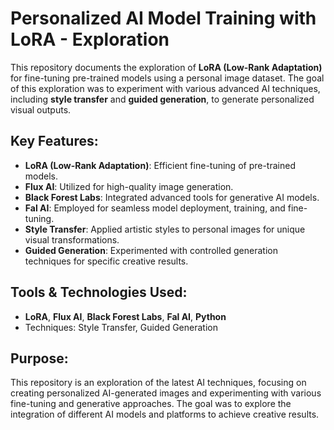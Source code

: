 # Personalized AI Model Training with LoRA - Exploration

This repository documents the exploration of **LoRA (Low-Rank Adaptation)** for fine-tuning pre-trained models using a personal image dataset. The goal of this exploration was to experiment with various advanced AI techniques, including **style transfer** and **guided generation**, to generate personalized visual outputs.

## Key Features:
- **LoRA (Low-Rank Adaptation)**: Efficient fine-tuning of pre-trained models.
- **Flux AI**: Utilized for high-quality image generation.
- **Black Forest Labs**: Integrated advanced tools for generative AI models.
- **Fal AI**: Employed for seamless model deployment, training, and fine-tuning.
- **Style Transfer**: Applied artistic styles to personal images for unique visual transformations.
- **Guided Generation**: Experimented with controlled generation techniques for specific creative results.

## Tools & Technologies Used:
- **LoRA**, **Flux AI**, **Black Forest Labs**, **Fal AI**, **Python**
- Techniques: Style Transfer, Guided Generation

## Purpose:
This repository is an exploration of the latest AI techniques, focusing on creating personalized AI-generated images and experimenting with various fine-tuning and generative approaches. The goal was to explore the integration of different AI models and platforms to achieve creative results.




